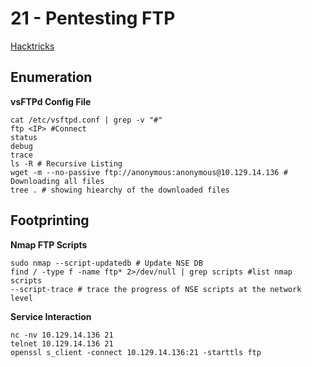 # 21 - Pentesting FTP

[Hacktricks](https://book.hacktricks.xyz/pentesting/pentesting-ftp)

## Enumeration

**vsFTPd Config File**

```
cat /etc/vsftpd.conf | grep -v "#"
ftp <IP> #Connect
status
debug
trace
ls -R # Recursive Listing
wget -m --no-passive ftp://anonymous:anonymous@10.129.14.136 # Downloading all files
tree . # showing hiearchy of the downloaded files
```

## Footprinting

**Nmap FTP Scripts**

```
sudo nmap --script-updatedb # Update NSE DB
find / -type f -name ftp* 2>/dev/null | grep scripts #list nmap scripts
--script-trace # trace the progress of NSE scripts at the network level
```

**Service Interaction**

```
nc -nv 10.129.14.136 21
telnet 10.129.14.136 21
openssl s_client -connect 10.129.14.136:21 -starttls ftp
```

